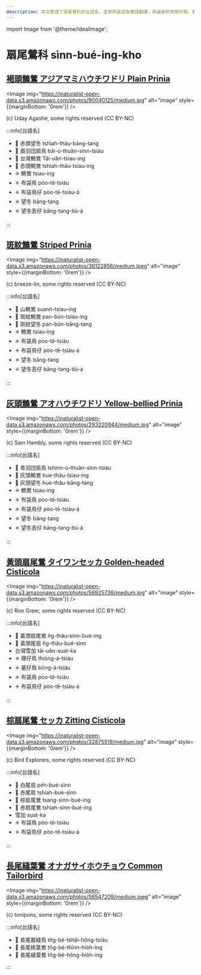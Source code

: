 ```yaml
---
description: 本文整理了扇尾鶯科的台語名，並對照英語與華語翻譯，與最新的鳥類分類，期待能夠供未來的台語鳥類圖鑑當作參考
---
```


import Image from '@theme/IdealImage';

# 扇尾鶯科 sìnn-bué-ing-kho

## [褐頭鷦鶯 アジアマミハウチワドリ Plain Prinia](https://ebird.org/species/plapri1)

<Image img="https://inaturalist-open-data.s3.amazonaws.com/photos/90040125/medium.jpg" alt="image" style={{marginBottom: '0rem'}} />

<p className="image-caption">
(c) Uday Agashe, some rights reserved (CC BY-NC)
</p>

:::info[台語名]

- 🎯 赤頭望冬 tshiah-thâu-bāng-tang
- 🎯 眉羽団扇鳥 bâi-ú-thuân-sìnn-tsiáu
- 🎯 台灣鷦鶯 Tâi-uân-tsiau-ing
- 🎯 赤頭鷦鶯 tshiah-thâu-tsiau-ing
- ✳️ 鷦鶯 tsiau-ing
- ✳️ 布袋鳥 pòo-tē-tsiáu
- ✳️ 布袋鳥仔 pòo-tē-tsiáu-á
- ✳️ 望冬 bāng-tang
- ✳️ 望冬丟仔 bāng-tang-tiú-á

:::

## [斑紋鷦鶯 Striped Prinia](https://ebird.org/species/strpri8)

<Image img="https://inaturalist-open-data.s3.amazonaws.com/photos/36122856/medium.jpeg" alt="image" style={{marginBottom: '0rem'}} />

<p className="image-caption">
(c) breeze-lin, some rights reserved (CC BY-NC)
</p>

:::info[台語名]

- 🎯 山鷦鶯 suann-tsiau-ing
- 🎯 斑紋鷦鶯 pan-bûn-tsiau-ing
- 🎯 斑紋望冬 pan-bûn-bāng-tang
- ✳️ 鷦鶯 tsiau-ing
- ✳️ 布袋鳥 pòo-tē-tsiáu
- ✳️ 布袋鳥仔 pòo-tē-tsiáu-á
- ✳️ 望冬 bāng-tang
- ✳️ 望冬丟仔 bāng-tang-tiú-á

:::

## [灰頭鷦鶯 アオハウチワドリ Yellow-bellied Prinia](https://ebird.org/species/yebpri1)

<Image img="https://inaturalist-open-data.s3.amazonaws.com/photos/293220944/medium.jpg" alt="image" style={{marginBottom: '0rem'}} />

<p className="image-caption">
(c) Sam Hambly, some rights reserved (CC BY-NC)
</p>

:::info[台語名]

- 🎯 青羽団扇鳥 tshinn-ú-thuân-sìnn-tsiáu
- 🎯 灰頭鷦鶯 hue-thâu-tsiau-ing
- 🎯 灰頭望冬 hue-thâu-bāng-tang
- ✳️ 鷦鶯 tsiau-ing
- ✳️ 布袋鳥 pòo-tē-tsiáu
- ✳️ 布袋鳥仔 pòo-tē-tsiáu-á
- ✳️ 望冬 bāng-tang
- ✳️ 望冬丟仔 bāng-tang-tiú-á

:::

## [黃頭扇尾鶯 タイワンセッカ Golden-headed Cisticola](https://ebird.org/species/gohcis1)

<Image img="https://inaturalist-open-data.s3.amazonaws.com/photos/56925736/medium.jpg" alt="image" style={{marginBottom: '0rem'}} />

<p className="image-caption">
(c) Ron Greer, some rights reserved (CC BY-NC)
</p>

:::info[台語名]

- 🎯 黃頭扇尾鶯 n̂g-thâu-sìnn-bué-ing
- 🎯 黃頭尾扇 n̂g-thâu-bué-sìnn
- 台灣雪加 tâi-uân-suat-ka
- ✳️ 塚仔鳥 thióng-á-tsiáu
- ✳️ 墓仔鳥 bōng-á-tsiáu
- ✳️ 布袋鳥 pòo-tē-tsiáu
- ✳️ 布袋鳥仔 pòo-tē-tsiáu-á

:::

## [棕扇尾鶯 セッカ Zitting Cisticola](https://ebird.org/species/zitcis1)

<Image img="https://inaturalist-open-data.s3.amazonaws.com/photos/32875519/medium.jpg" alt="image" style={{marginBottom: '0rem'}} />

<p className="image-caption">
(c) Bird Explorers, some rights reserved (CC BY-NC)
</p>

:::info[台語名]

- 🎯 白尾扇 pe̍h-bué-sìnn
- 🎯 赤尾扇 tshiah-bué-sìnn
- 🎯 棕扇尾鶯 tsang-sìnn-bué-ing
- 🎯 赤扇尾鶯 tshiah-sìnn-bué-ing
- 雪加 suat-ka
- ✳️ 布袋鳥 pòo-tē-tsiáu
- ✳️ 布袋鳥仔 pòo-tē-tsiáu-á

:::

## [長尾縫葉鶯 オナガサイホウチョウ Common Tailorbird](https://ebird.org/species/comtai1)

<Image img="https://inaturalist-open-data.s3.amazonaws.com/photos/56547209/medium.jpeg" alt="image" style={{marginBottom: '0rem'}} />

<p className="image-caption">
(c) tonipons, some rights reserved (CC BY-NC)
</p>

:::info[台語名]

- 🎯 長尾裁縫鳥 tn̂g-bé-tshâi-hông-tsiáu
- 🎯 長尾紩葉鶯 tn̂g-bé-thīnn-hio̍h-ing
- 🎯 長尾縫葉鶯 tn̂g-bé-hông-hio̍h-ing

:::
